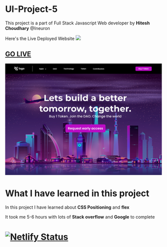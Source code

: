 # UI-Project-5


This project is a part of Full Stack Javascript Web developer by **Hitesh Choudhary** @Ineuron


Here's the Live Deployed Website ![](https://img.shields.io/badge/Project%20-5-orange)


## [GO LIVE](https://saketineuronproject5.netlify.app/)


![Screenshot](./5.png)

# What I have learned in this project

In this project I have learned about **CSS Positioning** and **flex**

It took me 5-6 hours with lots of **Stack overflow** and **Google** to complete

# [![Netlify Status](https://api.netlify.com/api/v1/badges/a09e890e-6a15-4e83-b4d8-54e80b725488/deploy-status)](https://app.netlify.com/sites/saketineuronproject5/deploys)
